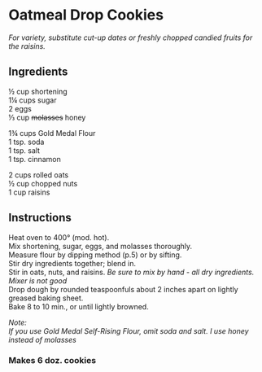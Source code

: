 # Oatmeal Drop Cookies

*For variety, substitute cut-up dates or freshly chopped candied fruits for the raisins.*

## Ingredients
&frac12; cup shortening  
1&frac14; cups sugar  
2 eggs  
&frac13; cup ~~molasses~~ honey  

1&frac34; cups Gold Medal Flour  
1 tsp. soda  
1 tsp. salt  
1 tsp. cinnamon  

2 cups rolled oats  
&frac12; cup chopped nuts  
1 cup raisins  

## Instructions
Heat oven to 400&deg; (mod. hot).  
Mix shortening, sugar, eggs, and molasses thoroughly.  
Measure flour by dipping method (p.5) or by sifting.  
Stir dry ingredients together; blend in.  
Stir in oats, nuts, and raisins. *Be sure to mix by hand - all dry ingredients. Mixer is not good*  
Drop dough by rounded teaspoonfuls about 2 inches apart on lightly greased baking sheet.  
Bake 8 to 10 min., or until lightly browned.  

*Note:*  
*If you use Gold Medal Self-Rising Flour, omit soda and salt.*
*I use honey instead of molasses*

### Makes 6 doz. cookies
